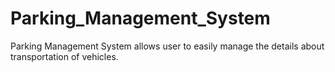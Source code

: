 # Parking_Management_System
Parking Management System allows user to easily manage the details about transportation of vehicles.
